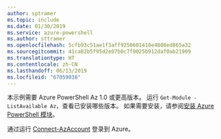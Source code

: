```yaml
---
author: sptramer
ms.topic: include
ms.date: 01/30/2019
ms.service: azure-powershell
ms.author: sttramer
ms.openlocfilehash: 5cfb93c51ae1f3aff9250601410e4808ed865a32
ms.sourcegitcommit: 41ca82b5f95d2e07b0c7f9025b912daf0ab21909
ms.translationtype: HT
ms.contentlocale: zh-CN
ms.lasthandoff: 06/13/2019
ms.locfileid: "67059038"
---
```

本示例需要 Azure PowerShell Az 1.0 或更高版本。 运行 `Get-Module -ListAvailable Az`，查看已安装哪些版本。 如果需要安装，请参阅[安装 Azure PowerShell 模块](/powershell/azure/install-az-ps)。 

通过运行 [Connect-AzAccount](/powershell/module/az.accounts/connect-azaccount) 登录到 Azure。
